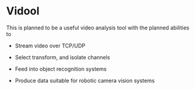 # Vidool

This is planned to be a useful video analysis tool with the planned abilities to

- Stream video over TCP/UDP

- Select transform, and isolate channels

- Feed into object recognition systems

- Produce data suitable for robotic camera vision systems
